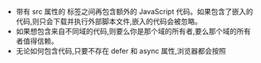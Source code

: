 * 带有 src 属性的 <script> 元素不应该在其 <script> 和 </script> 标签之间再包含额外的 JavaScript 代码。如果包含了嵌入的代码,则只会下载并执行外部脚本文件,嵌入的代码会被忽略。
* 如果想包含来自不同域的代码,则要么你是那个域的所有者,要么那个域的所有者值得信赖。
* 无论如何包含代码,只要不存在 defer 和 async 属性,浏览器都会按照 <script> 元素在页面中出现的先后顺序对它们依次进行解析。
* 一般应该把 <script> 元素放在页面最后,即主要内容后面, </body> 标签前面。
* defer属性的用途是表明脚本在执行时不会影响页面的构造,相当于告诉浏览器立即下载,但延迟执行。
* 把延迟脚本放在页面底部仍然是最佳选择
* 建议异步脚本不要在加载期间修改 DOM
* ECMAScript 中的一切(变量、函数名和操作符)都区分大小写
* 按照惯例,ECMAScript 标识符采用驼峰大小写格式,也就是第一个字母小写,剩下的每个单词的首字母大写
* ECMAScript 使用 C 风格的注释,包括单行注释和块级注释。
* ECMAScript 5 引入了严格模式(strict mode)的概念,要在整个脚本或函数中启用严格模式,可以在顶部添加如下代码,作为编译指示:"use strict";
* ECMAScript 中的语句以一个分号结尾;如果省略分号,则由解析器确定语句的结尾(不推荐),虽然语句结尾的分号不是必需的,但我们建议任何时候都不要省略它
* ECMAScript 的变量是松散类型的,所谓松散类型就是可以用来保存任何类型的数据。每个变量仅仅是一个用于保存值的占位符而已。
* 用 var 操作符定义的变量将成为定义该变量的作用域中的局部变量。如果在函数中使用 var 定义一个变量,那么这个变量在函数退出后就会被销毁,
* 省略 var 操作符可以定义全局变量,但这也不是我们推荐的做法
* ECMAScript 中有 5 种简单数据类型(也称为基本数据类型): Undefined 、 Null 、 Boolean 、 Number 、 String
* 1 种复杂数据类型 —— Object , Object 本质上是由一组无序的名值对组成的
* typeof 操作符用来检测给定变量的数据类型
* 即便未初始化的变量会自动被赋予 undefined 值,但显式地初始化变量依然是明智的选择。如果能够做到这一点,那么当 typeof 操作符返回 "undefined" 值时,我们就知道被检测的变量还没有被声明,而不是尚未初始化。
* 从逻辑角度来看, null 值表示一个空对象指针,而这也正是使用 typeof 操作符检测 null 值时会返回 "object" 的原因,
* 如果定义的变量准备在将来用于保存对象,那么最好将该变量初始化为 null 而不是其他值。这样一来,只要直接检查 null 值就可以知道相应的变量是否已经保存了一个对象的引用,
* undefined 值是派生自 null 值的,因此 ECMA-262 规定对它们的相等性测试要返回 true,尽管 null 和 undefined 有这样的关系,但它们的用途完全不同。
* 只要意在保存对象的变量还没有真正保存对象,就应该明确地让该变量保存 null 值,以与 undefined 区分。
* 可以对任何数据类型的值调用 Boolean() 函数,而且总会返回一个 Boolean 值。  

```
数据类型             转换为true的值                         转换为false的值

Boolean                 true                                 false
String              任何非空字符串                          "" (空字符串)
Number           任何非零数字值(包括无穷大)           0和 NaN (参见本章后面有关NaN的内容)
Object               任何对象                                  null
Undefined             n/a                                   undefined
```

* 永远不要测试某个特定的浮点数值
* 如果某次计算的结果得到了一个超出 JavaScript 数值范围的值,那么这个数值将被自动转换成特殊的 Infinity 值。
* NaN ,即非数值(Not a Number)是一个特殊的数值
* NaN 本身有两个非同寻常的特点。1.任何涉及 NaN 的操作(例如 NaN /10)都会返回 NaN; 2.NaN 与任何值都不相等,包括 NaN 本身。
* 把非数值转换为数值: Number() 、 parseInt() 和 parseFloat()
* 一元加操作符的操作与 Number() 函数相同。
* 不指定基数意味着让 parseInt() 决定如何解析输入的字符串,因此为了避免错误的解析,建议无论在什么情况下都明确指定基数。
* parseFloat() 只解析十进制值
* 用双引号表示的字符串和用单引号表示的字符串完全相同
* ECMAScript 中的字符串是不可变的,也就是说,字符串一旦创建,它们的值就不能改变。要改变某个变量保存的字符串,首先要销毁原来的字符串,然后再用另一个包含新值的字符串填充该变量,




要把一个值转换为一个字符串有两种方式。第一种是使用几乎每个值都有的 toString() 方法



在不知道要转换的值是不是 null 或 undefined 的情况下,还可以使用转型函数 String() ,这个
函数能够将任何类型的值转换为字符串。



对象可以通过执行 new 操作符后跟要创建
的对象类型的名称来创建。而创建 Object 类型的实例并为其添加属性和(或)方法,就可以创建自定
义对象



即在 ECMAScript 中,Object 类型是所有它的实例的基础。换句话说,
Object 类型所具有的任何属性和方法也同样存在于更具体的对象中



var o = new Object; // 有效,但不推荐省略圆括号

即在 ECMAScript 中,
(就像 Java 中的 java.lang.Object 对象一样) Object 类型是所有它的实例的基础。

Object 类型所具有的任何属性和方法也同样存在于更具体的对象中



1. 相等和不相等
ECMAScript 中的相等操作符由两个等于号( == )表示,如果两个操作数相等,则返回 true 。而不
相等操作符由叹号后跟等于号( != )表示,如果两个操作数不相等,则返回 true 。这两个操作符都会
先转换操作数(通常称为强制转型)
,然后再比较它们的相等性。





2. 全等和不全等
除了在比较之前不转换操作数之外,全等和不全等操作符与相等和不相等操作符没有什么区别。全
等操作符由 3 个等于号( === )表示,它只在两个操作数未经转换就相等的情况下返回 true


for-in 语句



虽然 ECMAScript 中的 switch 语句借鉴自其他语言,但这个语句也有自己的特色。首先,可以在
switch 语句中使用任何数据类型(在很多其他语言中只能使用数值)
,无论是字符串,还是对象都没有
问题。其次,每个 case 的值不一定是常量,可以是变量,甚至是表达式



switch 语句在比较值时使用的是全等操作符,因此不会发生类型转换(例如,
字符串 "10" 不等于数值 10)。








这个事实说明了 ECMAScript 函数的一个重要特点:命名的参数只提供便利,但不是必需的
在函数体内可以通过 arguments 对象来
访问这个参数数组,从而获取传递给函数的每一个参数。



这是因为 arguments 对象的长度是由传入的参数个数决定的,不是由定义函数时的命名
参数的个数决定的。



没有传递值的命名参数将自动被赋予 undefined 值。这就跟定义了
变量但又没有初始化一样




ECMAScript 中的所有参数传递的都是值,不可能通过引用传递参数。


如果在 ECMAScript 中定义了两个名字相同的函数,则该名字只属于后定义的函数



ECMAScript 变量可能包含两种不同数据类型的值:基本类型值和引用类型值。基本类型值指的是
简单的数据段,而引用类型值指那些可能由多个值构成的对象。



5 种
基本数据类型: Undefined 、 Null 、 Boolean 、 Number 和 String 。这 5 种基本数据类型是按值访问
的,



在操作对象时,实际上是在操作对象的引用而不是实际的对象。
为此,引用类型的值是按引用访问的 1 。




对于引用类型的值,我们可以为其添加属
性和方法,也可以改变和删除其属性和方法



我们并不是想知道某个值是对象,而是想知道它是什么类型的对象

ECMAScript
提供了 instanceof 操作符,其语法如下所示:
result = variable instanceof constructor



根据规定,所有引用类型的值都是 Object 的实例




每个执行环境都有一个
与之关联的变量对象(variable object)
环境中定义的所有变量和函数都保存在这个对象中






每个函数都有自己的执行环境。






标识符解析是沿着作用域链一级一级地搜索标识符的过程。搜索过程始终从作用域链的前端开始,
然后逐级地向后回溯,直至找到标识符为止






虽然执行环境的类型总共只有两种——全局和局部(函数),但还是有其他办法来延长作用域链。






JavaScript 没有块级作用域经常会导致理解上的困惑。在其他类 C 的语言中,由花括号封闭的代码
块都有自己的作用域

在使用 for 语句时尤其要牢记这一差异,




使用 var 声明的变量会自动被添加到最接近的环境中。


不声明而直接初始化变量是一个常见的错误做
法,因为这样可能会导致意外。






很明显,访问局部变量要比访问全局变量更快,因
为不用向上搜索作用域链




JavaScript 中最常用的垃圾收集方式是标记清除(mark-and-sweep)。








而优化内存占用的最佳方式,就是为执行
中的代码只保存必要的数据。一旦数据不再有用,最好通过将其值设置为 null 来释放其引用——这个
做法叫做解除引用(dereferencing)。这一做法适用于大多数全局变量和全局对象的属性。局部变量会在
它们离开执行环境时自动被解除引用,








解除引用的真正作用是让值脱离
执行环境,以便垃圾收集器下次运行时将其回收。







基本类型值在内存中占据固定大小的空间,因此被保存在栈内存中;








对象是某个特定引用类型的实例
新对象是使用 new 操作符后跟一个构造函数来创建的。
构造函数本身就是一个函数,只不过该函数是出于创建新对象的目的而定义的。







创建 Object 实例的方式有两种。第一种是使用 new 操作符后跟 Object 构造函数,
var person = new Object();
person.name = "Nicholas";
person.age = 29;


另一种方式是使用对象字面量表示法。对象字面量是对象定义的一种简写形式,目的在于简化创建
包含大量属性的对象的过程。

var person = {
name : "Nicholas",
age : 29
};

属性名会自动转换为字
符串


关于对象字面量语法,我们推
荐只在考虑对象属性名的可读性时使用



一般来说,访问对象属性时使用的都是点表示法,这也是很多面向对象语言中通用的语法。不过,
在 JavaScript 也可以使用方括号表示法来访问对象的属性。在使用方括号语法时,应该将要访问的属性
以字符串的形式放在方括号中


alert(person["name"]);
alert(person.name);
6
7
8
9
//"Nicholas"
//"Nicholas"


从功能上看,这两种访问对象属性的方法没有任何区别。但方括号语法的主要优点是可以通过变量
来访问属性



如果属性名中包含会导致语法错误的字符,或者属性名使用的是关键字或保留字,也可以使用方括
号表示法。






通常,除非必须使用变量来访问属性,否则我们建议使用点表示法。





但与其他语言不同的是,ECMAScript 数组的每一项可以保存任何类型的数据。也
就是说,可以用数组的第一个位置来保存字符串,用第二位置来保存数值,用第三个位置来保存对象






创建数组的基本方式有两种。第一种是使用 Array 构造函数,

var colors = new Array("red", "blue", "green");



创建数组的第二种基本方式是使用数组字面量表示法。

var
colors = ["red", "blue", "green"];





var values = [1,2,];
// 不要这样!这样会创建一个包含 2 或 3 项的数组


Array.isArray() 方法


而如果使用 join() 方法,则可以使用不同的分隔符来构建这个字符串。 join() 方
法只接收一个参数,即用作分隔符的字符串,然后返回包含所有数组项的字符串。



队列方法
push
shift


前段插入
unshift()




reverse() 和 sort(



reverse() 和 sort() 方法的返回值是经过排序之后的数组




splice() 的主要用途是向数组的中部插入项



indexOf() 和 lastIndexOf() 。这两个方法都接收
两个参数:要查找的项和(可选的)表示查找起点位置的索引




迭代方法




 every() :对数组中的每一项运行给定函数,如果该函数对每一项都返回 true ,则返回 true 。
 filter() :对数组中的每一项运行给定函数,返回该函数会返回 true 的项组成的数组。
 forEach() :对数组中的每一项运行给定函数。这个方法没有返回值。
 map() :对数组中的每一项运行给定函数,返回每次函数调用的结果组成的数组。
 some() :对数组中的每一项运行给定函数,如果该函数对任一项返回 true ,则返回 true 。




使用正则表达式字面量和使用 RegExp 构造函数创建的正则表达式不一样



ECMAScript 5 明确规定,使用正则表达式字面量必须像直接调用 RegExp 构造函数一样,每次都创
建新的 RegExp 实例。



正则表达式的第二个方法是 test() ,它接受一个字符串参数。在模式与该参数匹配的情况下返回
true ;否则,返回 false 。在只想知道目标字符串与某个模式是否匹配,但不需要知道其文本内容的
情况下,使用这个方法非常方便。因此, test() 方法经常被用在 if 语句中,



说起来 ECMAScript 中什么最有意思,我想那莫过于函数了——而有意思的根源,则在于函数实际
上是对象。每个函数都是 Function 类型的实例



由于函
数是对象,因此函数名实际上也是一个指向函数对象的指针,不会与某个函数绑定


另外,还要注意函数末尾有一个分号,就像声明其他变量时一样。

var sum = function(num1, num2){
return num1 + num2;
};


var sum = new Function("num1", "num2", "return num1 + num2"); // 不推荐

不过,这种语法对于理解“函数是对象,函数名是指针”的概念倒是非常直观的







解析器在向执行环
境中加载数据时,对函数声明和函数表达式并非一视同仁。解析器会率先读取函数声明,并使其在执行
任何代码之前可用(可以访问);至于函数表达式,则必须等到解析器执行到它所在的代码行,才会真
正被解释执行。



除了什么时候可以通过变量访问函数这一点区别之外,函数声明与函数表达式的语法其实是等价的




在函数内部,有两个特殊的对象: arguments 和 this






请读者一定要牢记,函数的名字仅仅是一个包含指针的变量而已。因此,即使是
在不同的环境中执行,全局的 sayColor() 函数与 o.sayColor() 指向的仍然是同一
个函数。





caller 。除了 Opera 的早期版本不支持,其他
浏览器都支持这个 ECMAScript 3 并没有定义的属性。这个属性中保存着调用当前函数的函数的引用,
如果是在全局作用域中调用当前函数,它的值为 null











在 ECMAScript 5 中, prototype 属性是不可枚举的,因此使用 for-in 无法发现



所有在全局作用域中定义的属性和函数,都是 Global 对象的属性




ECMA-262 把对象定义为:“无序属性的集合,其属性可以包含基本值、对象或者函数。
”



对象字面量成为创建这种对象的首选
模式

var person = {
name: "Nicholas",
age: 29,
job: "Software Engineer", 
sayName: function(){
alert(this.name);
} 
};





按照惯例,构造函数始终都应该以一个
大写字母开头,而非构造函数则应该以一个小写字母开头。








构造函数与其他函数的唯一区别,就在于调用它们的方式不同。


任何函数,只要通过 new 操作符来调用,那它就可以作为构造函数;







当在全局作用域中调用一个函数时, this 对象总是指向 Global 对象(在
浏览器中就是 window 对象)。




构造函数模式虽然好用,但也并非没有缺点。使用构造函数的主要问题,就是每个方法都要在每个
实例上重新创建一遍。

我们创建的每个函数都有一个 prototype (原型)属性,这个属性是一个指针,指向一个对象,
而这个对象的用途是包含可以由特定类型的所有实例共享的属性和方法。


。换句话说,不必在构造函数中定义对象实例的信息,而是
可以将这些信息直接添加到原型对象中





无论什么时候,只要创建了一个新函数,就会根据一组特定的规则为该函数创建一个 prototype
属性,这个属性指向函数的原型对象





每当代码读取某个对象的某个属性时,都会执行一次搜索,目标是具有给定名字的属性。搜索首先
从对象实例本身开始。如果在实例中找到了具有给定名字的属性,则返回该属性的值;如果没有找到,
则继续搜索指针指向的原型对象,在原型对象中查找具有给定名字的属性。如果在原型对象中找到了这
个属性,则返回该属性的值。




这种构造函数与原型混成的模式,是目前在 ECMAScript 中使用最广泛、认同度最高的一种创建自
定义类型的方法。可以说,这是用来定义引用类型的一种默认模式。





稳妥构造函数模式提供的这种安全性,使得它非常适合在某些安全执行环



ECMAScript 中描述了原型链的概念,并将原型链作为实现继承的主要方法。其基本思想是利用原
型让一个引用类型继承另一个引用类型的属性和方法



闭包是指有权访问另一个
函数作用域中的变量的函数。



后台的每个执行环境都有一个表示变量的对象——变量对象





作用域链本质上是一个指向变量对象的指针列表,它只
引用但不实际包含变量对象。





在另一个函数内部定义的函数会将包含函数(即外部函数)的活动对象添加到它的作用域链中





作用域链的这种配置机制引出了一个值得注意的副作用,即闭包只能取得包含函数中任何变量的最
后一个值。别忘了闭包所保存的是整个变量对象,而不是某个特殊的变量




在全局函数中, this 等于 window ,而当函数被作为某个对象的方法调用时, this 等
于那个对象


匿名函数的执行环境具有全局性,因此其 this 对象通常指向 window 1 。






JavaScript 从来不会告诉你是否多次声明了同一个变量;遇到这种情况,它只会对后续的声明视而不
见(不过,它会执行后续声明中的变量初始化)
。


(function(){
//这里是块级作用域
})();
以上代码定义并立即调用了一个匿名函数

将函数声明包含在一对圆括号中,表示它实际上是一个
函数表达式

紧随其后的另一对圆括号会立即调用这个函数


理解:用变量代替函数名




任何在函数中定义的变量,都可以认为是私有变量,因为不能在函数的外部访问这些变量。






按照惯例,JavaScript 是以对象字面量的方式来创建单例对象的。






在浏览器中, document 对象是 HTMLDocument (继承
自 Document 类型)的一个实例,表示整个 HTML 页面。




作用域扩展
<form method="post">
<input type="text" name="username" value="">
<input type="button" value="Echo Username" onclick="alert(username.value)">
</form>





使用 DOM0 级方法指定的事件处理程序被认为是元素的方法。因此,这时候的事件处理程序是在
元素的作用域中运行;换句话说,程序中的 this 引用当前元素




















































